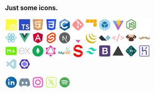 ## Just some icons.

###

<p align="left">
<a href="https://developer.mozilla.org/en-US/docs/Web/JavaScript" target="_blank" rel="noreferrer"><img src="https://raw.githubusercontent.com/egarrisxn/icons/main/skills/js.svg" width="40" height="40" alt="JavaScript" /></a>
<a href="https://www.typescriptlang.org/" target="_blank" rel="noreferrer"><img src="https://raw.githubusercontent.com/egarrisxn/icons/main/skills/ts.svg" width="40" height="40" alt="Typescript" /></a>
<a href="https://www.html.com/html5/" target="_blank" rel="noreferrer"><img src="https://raw.githubusercontent.com/egarrisxn/icons/main/skills/html5.svg" width="40" height="40" alt="Html5" /></a>
<a href="https://www.css3.com/" target="_blank" rel="noreferrer"> <img src="https://raw.githubusercontent.com/egarrisxn/icons/main/skills/css3.svg" width="40" height="40" alt="Css3" /></a>
<a href="https://www.cprogramming.com/" target="_blank" rel="noreferrer"><img src="https://raw.githubusercontent.com/egarrisxn/icons/main/skills/c.svg" width="40" height="40" alt="C" /></a>
<a href="https://www.git-scm.com/" target="_blank" rel="noreferrer"><img src="https://raw.githubusercontent.com/egarrisxn/icons/main/skills/git.svg" width="40" height="40" alt="Git" /></a>
<a href="https://pnpm.io/" target="_blank" rel="noreferrer"> <img src="https://raw.githubusercontent.com/EGARRISXN/icons/main/skills/pnpm.svg" width="40" height="40" alt="PNPM"/></a>
<a href="https://webpack.js.org/" target="_blank" rel="noreferrer"><img src="https://raw.githubusercontent.com/egarrisxn/icons/main/skills/webpack.svg" width="40" height="40" alt="Webpack" /></a>
<a href="https://vitejs.dev/" target="_blank" rel="noreferrer"> <img src="https://raw.githubusercontent.com/EGARRISXN/icons/main/skills/vite.svg" alt="Vite" width="40" height="40"/></a>
<a href="https://www.nodejs.org/" target="_blank" rel="noreferrer"><img src="https://raw.githubusercontent.com/egarrisxn/icons/main/skills/nodejs.svg" width="40" height="40" alt="NodeJS" /></a>
<a href="https://www.deno.com/" target="_blank" rel="noreferrer"><img src="https://raw.githubusercontent.com/egarrisxn/icons/main/skills/deno.svg" width="40" height="40" alt="Deno" /></a>
<a href="https://www.reactjs.org/" target="_blank" rel="noreferrer"><img src="https://raw.githubusercontent.com/egarrisxn/icons/main/skills/react.svg" width="40" height="40" alt="React" /></a>
<a href="https://www.vuejs.org/" target="_blank" rel="noreferrer"><img src="https://raw.githubusercontent.com/egarrisxn/icons/main/skills/vue.svg" width="40" height="40" alt="Vue" /></a>
<a href="https://www.angular.org/" target="_blank" rel="noreferrer"><img src="https://raw.githubusercontent.com/egarrisxn/icons/main/skills/angular.svg" width="40" height="40" alt="Angular" /></a>
<a href="https://svelte.dev/" target="_blank" rel="noreferrer"> <img src="https://raw.githubusercontent.com/EGARRISXN/icons/main/skills/svelte.svg" alt="Svelte" width="40" height="40"/></a>
<a href="https://www.nextjs.org/" target="_blank" rel="noreferrer"><img src="https://raw.githubusercontent.com/egarrisxn/icons/main/skills/next.svg" width="40" height="40" alt="NextJS" /></a>
<a href="https://www.astro.build/" target="_blank" rel="noreferrer"> <img src="https://raw.githubusercontent.com/egarrisxn/icons/main/skills/astro.svg" width="40" height="40" alt="Astro" /></a>
<a href="https://www.jquery.com/" target="_blank" rel="noreferrer"> <img src="https://raw.githubusercontent.com/egarrisxn/icons/main/skills/jquery.svg" width="40" height="40" alt="jQuery" /></a>
<a href="https://alpinejs.dev/" target="_blank" rel="noreferrer"> <img src="https://raw.githubusercontent.com/egarrisxn/icons/main/skills/alpine.svg" width="40" height="40" alt="Alpinejs" /></a>
<a href="https://htmx.org/" target="_blank" rel="noreferrer"> <img src="https://raw.githubusercontent.com/egarrisxn/icons/main/skills/htmx.svg" width="40" height="40"  alt="HTMX" /></a>
<a href="https://pugjs.org/" target="_blank" rel="noreferrer"> <img src="https://raw.githubusercontent.com/egarrisxn/icons/main/skills/pug.svg" width="40" height="40"  alt="Pug" /></a>
<a href="https://handlebarsjs.com/" target="_blank" rel="noreferrer"> <img src="https://raw.githubusercontent.com/egarrisxn/icons/main/skills/handlebars.svg" width="40" height="40"  alt="Handlebars" /></a>
<a href="https://www.markdownguide.org/" target="_blank" rel="noreferrer"> <img src="https://raw.githubusercontent.com/egarrisxn/icons/main/skills/markdown.svg" width="40" height="40"  alt="Markdown" /></a>
<a href="https://www.expressjs.com/" target="_blank" rel="noreferrer"><img src="https://raw.githubusercontent.com/egarrisxn/icons/main/skills/express.svg" width="40" height="40" alt="Express" /></a>
<a href="https://www.mongodb.com/" target="_blank" rel="noreferrer"><img src="https://raw.githubusercontent.com/egarrisxn/icons/main/skills/mongodb.svg" width="40" height="40" alt="MongoDB" /></a>
<a href="https://www.graphql.org/" target="_blank" rel="noreferrer"><img src="https://raw.githubusercontent.com/egarrisxn/icons/main/skills/graphql.svg" width="40" height="40" alt="GraphQL" /></a>
<a href="https://www.mysql.com/" target="_blank" rel="noreferrer"><img src="https://raw.githubusercontent.com/egarrisxn/icons/main/skills/mysql.svg" width="40" height="40" alt="MySQL" /></a>
<a href="https://www.sanity.io/" target="_blank" rel="noreferrer"> <img src="https://raw.githubusercontent.com/EGARRISXN/icons/main/skills/sanity.svg" alt="Sanity" width="40" height="40"/></a>
<a href="https://www.tailwindcss.com/" target="_blank" rel="noreferrer"><img src="https://raw.githubusercontent.com/egarrisxn/icons/main/skills/tailwindcss.svg" width="40" height="40" alt="TailwindCSS" /></a>
<a href="https://www.getbootstrap.com/" target="_blank" rel="noreferrer"> <img src="https://raw.githubusercontent.com/egarrisxn/icons/main/skills/bootstrap.svg" width="40" height="40" alt="Bootstrap" /></a>
<a href="https://www.vercel.com/" target="_blank" rel="noreferrer"> <img src="https://raw.githubusercontent.com/egarrisxn/icons/main/skills/vercel.svg" width="40" height="40" alt="Vercel" /></a>
<a href="https://www.netlify.com/" target="_blank" rel="noreferrer"> <img src="https://raw.githubusercontent.com/EGARRISXN/icons/main/skills/netlify.svg" alt="Netlify" width="40" height="40"/></a>
<a href="https://www.heroku.com/" target="_blank" rel="noreferrer"> <img src="https://raw.githubusercontent.com/egarrisxn/icons/main/skills/heroku.svg" width="40" height="40" alt="Heroku" /></a>
<a href="https://code.visualstudio.com/" target="_blank" rel="noreferrer"> <img src="https://raw.githubusercontent.com/EGARRISXN/icons/main/skills/vscode.svg" width="40" height="40" alt="VS Code"/></a>
<a href="https://eslint.org/" target="_blank" rel="noreferrer"> <img src="https://raw.githubusercontent.com/EGARRISXN/icons/main/skills/eslint.svg" width="40" height="40" alt="ESLint"/></a>
<br/><br/>
  <a href="https://www.linkedin.com/in/ethan-gx/" target="_blank" rel="noreferrer"><img src="https://raw.githubusercontent.com/EGARRISXN/icons/main/socials/linkedin.svg" width="40" height="40" alt="LinkedIn" /></a>
  <a href="https://discord.com/users/eg___xo" target="_blank" rel="noreferrer"><img src="https://raw.githubusercontent.com/EGARRISXN/icons/main/socials/discord.svg" width="40" height="40" alt="Discord" /></a>
  <a href="https://www.instagram.com/eg___xo/" target="_blank" rel="noreferrer"><img src="https://raw.githubusercontent.com/EGARRISXN/icons/main/socials/instagram.svg" width="40" height="40" alt="Instagram" /></a>
  <a href="https://twitter.com/eg_xo_" target="_blank" rel="noreferrer"><img src="https://raw.githubusercontent.com/EGARRISXN/icons/main/socials/x.svg" width="40" height="40" alt="X" /></a>
  <a href="https://open.spotify.com/user/egarrisxn" target="_blank" rel="noreferrer"><img src="https://raw.githubusercontent.com/egarrisxn/icons/main/socials/spotify.svg" width="40" height="40" alt="Spotify" /></a>
</p>
